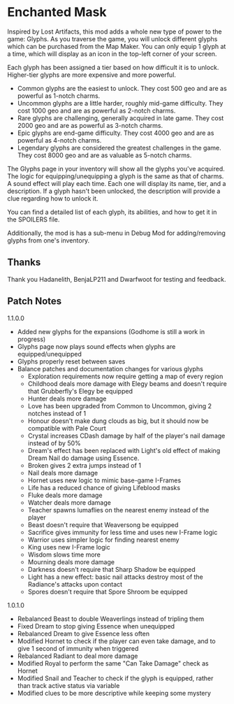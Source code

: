 # Enchanted Mask
Inspired by Lost Artifacts, this mod adds a whole new type of power to the game: Glyphs. 
As you traverse the game, you will unlock different glyphs which can be purchased from the Map Maker. 
You can only equip 1 glyph at a time, which will display as an icon in the top-left corner of your screen.

Each glyph has been assigned a tier based on how difficult it is to unlock. Higher-tier glyphs are more expensive and more powerful. 
 - Common glyphs are the easiest to unlock. They cost 500 geo and are as powerful as 1-notch charms.
 - Uncommon glyphs are a little harder, roughly mid-game difficulty. They cost 1000 geo and are as powerful as 2-notch charms.
 - Rare glyphs are challenging, generally acquired in late game. They cost 2000 geo and are as powerful as 3-notch charms.
 - Epic glyphs are end-game difficulty. They cost 4000 geo and are as powerful as 4-notch charms.
 - Legendary glyphs are considered the greatest challenges in the game. They cost 8000 geo and are as valuable as 5-notch charms.

The Glyphs page in your inventory will show all the glyphs you've acquired. 
The logic for equipping/unequipping a glyph is the same as that of charms. A sound effect will play each time.
Each one will display its name, tier, and a description. 
If a glyph hasn't been unlocked, the description will provide a clue regarding how to unlock it.

You can find a detailed list of each glyph, its abilities, and how to get it in the SPOILERS file.

Additionally, the mod is has a sub-menu in Debug Mod for adding/removing glyphs from one's inventory.

## Thanks
Thank you Hadanelith, BenjaLP211 and Dwarfwoot for testing and feedback.

## Patch Notes
1.1.0.0
- Added new glyphs for the expansions (Godhome is still a work in progress)
- Glyphs page now plays sound effects when glyphs are equipped/unequipped
- Glyphs properly reset between saves
- Balance patches and documentation changes for various glyphs
	- Exploration requirements now require getting a map of every region
	- Childhood deals more damage with Elegy beams and doesn't require that Grubberfly's Elegy be equipped
	- Hunter deals more damage
	- Love has been upgraded from Common to Uncommon, giving 2 notches instead of 1
	- Honour doesn't make dung clouds as big, but it should now be compatible with Pale Court
	- Crystal increases CDash damage by half of the player's nail damage instead of by 50%
	- Dream's effect has been replaced with Light's old effect of making Dream Nail do damage using Essence.
	- Broken gives 2 extra jumps instead of 1
	- Nail deals more damage
	- Hornet uses new logic to mimic base-game I-Frames
	- Life has a reduced chance of giving Lifeblood masks
	- Fluke deals more damage
	- Watcher deals more damage
	- Teacher spawns lumaflies on the nearest enemy instead of the player
	- Beast doesn't require that Weaversong be equipped
	- Sacrifice gives immunity for less time and uses new I-Frame logic
	- Warrior uses simpler logic for finding nearest enemy
	- King uses new I-Frame logic
	- Wisdom slows time more
	- Mourning deals more damage
	- Darkness doesn't require that Sharp Shadow be equipped
	- Light has a new effect: basic nail attacks destroy most of the Radiance's attacks upon contact
	- Spores doesn't require that Spore Shroom be equipped

1.0.1.0
- Rebalanced Beast to double Weaverlings instead of tripling them
- Fixed Dream to stop giving Essence when unequipped
- Rebalanced Dream to give Essence less often
- Modified Hornet to check if the player can even take damage, and to give 1 second of immunity when triggered
- Rebalanced Radiant to deal more damage
- Modified Royal to perform the same "Can Take Damage" check as Hornet
- Modified Snail and Teacher to check if the glyph is equipped, rather than track active status via variable
- Modified clues to be more descriptive while keeping some mystery
